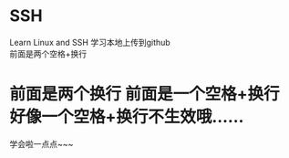 # SSH
Learn Linux and SSH 
学习本地上传到github  
前面是两个空格+换行

前面是两个换行 
前面是一个空格+换行  
好像一个空格+换行不生效哦……  
============================  
学会啦一点点~~~

